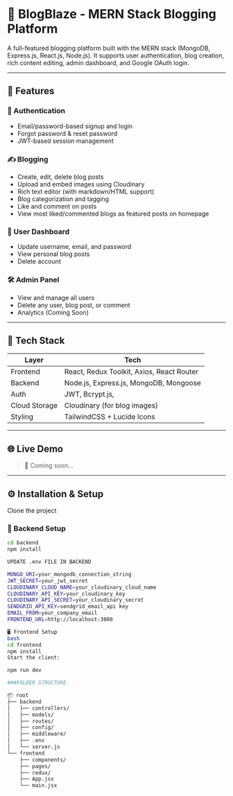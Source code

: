 # 📝 BlogBlaze - MERN Stack Blogging Platform

A full-featured blogging platform built with the MERN stack (MongoDB, Express.js, React.js, Node.js). It supports user authentication, blog creation, rich content editing, admin dashboard, and Google OAuth login.

---

## 🚀 Features

### 🔐 Authentication
- Email/password-based signup and login
- Forgot password & reset password
- JWT-based session management

### ✍️ Blogging
- Create, edit, delete blog posts
- Upload and embed images using Cloudinary
- Rich text editor (with markdown/HTML support)
- Blog categorization and tagging
- Like and comment on posts
- View most liked/commented blogs as featured posts on homepage

### 👤 User Dashboard
- Update username, email, and password
- View personal blog posts
- Delete account

### 🛠️ Admin Panel
- View and manage all users
- Delete any user, blog post, or comment
- Analytics (Coming Soon)

---

## 🧱 Tech Stack

| Layer        | Tech                               |
|-------------|------------------------------------|
| Frontend     | React, Redux Toolkit, Axios, React Router |
| Backend      | Node.js, Express.js, MongoDB, Mongoose |
| Auth         | JWT, Bcrypt.js,  |
| Cloud Storage| Cloudinary (for blog images)       |
| Styling      | TailwindCSS + Lucide Icons         |

---

## 🌐 Live Demo

> 🔗 Coming soon...

---

## ⚙️ Installation & Setup
Clone the project

### 🔧 Backend Setup

```bash
cd backend
npm install

UPDATE .env FILE IN BACKEND

MONGO_URI=your_mongodb_connection_string
JWT_SECRET=your_jwt_secret
CLOUDINARY_CLOUD_NAME=your_cloudinary_cloud_name
CLOUDINARY_API_KEY=your_cloudinary_key
CLOUDINARY_API_SECRET=your_cloudinary_secret
SENDGRID_API_KEY=sendgrid_email_api key
EMAIL_FROM=your_company_email
FRONTEND_URL=http://localhost:3000

🖥️ Frontend Setup
bash
cd frontend
npm install
Start the client:

npm run dev

###FOLDER STRUCTURE

📦 root
├── backend
│   ├── controllers/
│   ├── models/
│   ├── routes/
│   ├── config/
│   ├── middleware/
│   ├── .env
│   └── server.js
└── frontend
    ├── components/
    ├── pages/
    ├── redux/
    ├── App.jsx
    └── main.jsx


